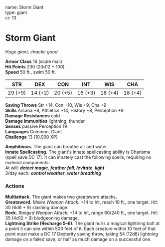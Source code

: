 name: Storm Giant    
type: giant    
cr: 13

# Storm Giant 
_Huge giant, chaotic good_

**Armor Class** 16 (scale mail)    
**Hit Points** 230 (20d12 + 100)    
**Speed** 50 ft., swim 50 ft.

| STR     | DEX     | CON     | INT     | WIS     | CHA     |
|---------|---------|---------|---------|---------|---------|
| 29 (+9) | 14 (+2) | 20 (+5) | 16 (+3) | 18 (+4) | 18 (+4) |

**Saving Throws** Str +14, Con +10, Wis +9, Cha +9    
**Skills** Arcana +8, Athletics +14, History +8, Perception +9    
**Damage Resistances** cold    
**Damage Immunities** lightning, thunder    
**Senses** passive Perception 19    
**Languages** Common, Giant    
**Challenge** 13 (10,000 XP)

**Amphibious.** The giant can breathe air and water.    
**Innate Spellcasting.** The giant's innate spellcasting ability is Charisma (spell save DC 17). It can innately cast the following spells, requiring no material components:    
At will: **_detect magic_**, **_feather fall_**, **_levitate_**, **_light_**    
3/day each: **_control weather_**, **_water breathing_**

### Actions 
**Multiattack.** The giant makes two greatsword attacks.    
**Greatsword.** _Melee Weapon Attack:_ +14 to hit, reach 10 ft., one target. _Hit:_ 30 (6d6 + 9) slashing damage.    
**Rock.** _Ranged Weapon Attack:_ +14 to hit, range 60/240 ft., one target. _Hit:_ 35 (4d12 + 9) bludgeoning damage.    
**Lightning Strike (Recharge 5–6).** The giant hurls a magical lightning bolt at a point it can see within 500 feet of it. Each creature within 10 feet of that point must make a DC 17 Dexterity saving throw, taking 54 (12d8) lightning damage on a failed save, or half as much damage on a successful one.    